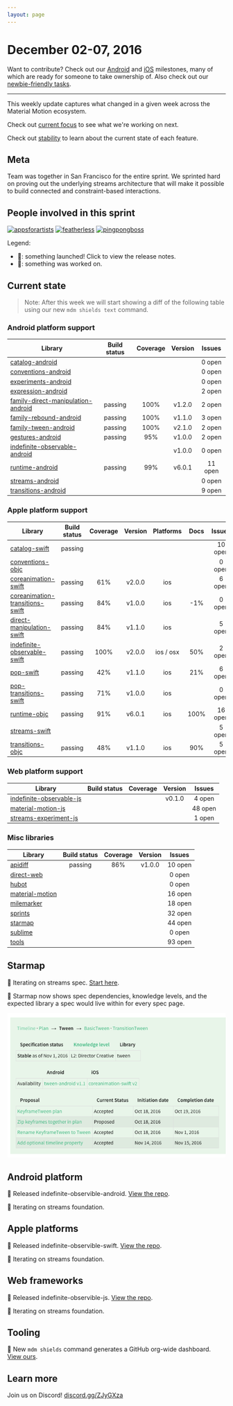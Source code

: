 ```yaml
---
layout: page
---
```


# December 02-07, 2016

Want to contribute? Check out our [Android](https://material-motion.github.io/milemarker/index.html?filterby=android) and
[iOS](https://material-motion.github.io/milemarker/index.html?filterby=appleos) milestones, many of
which are ready for someone to take ownership of. Also check out our
[newbie-friendly tasks](https://material-motion.github.io/milemarker/newbie.html?filterby=appleos).

---

This weekly update captures what changed in a given week across the Material Motion ecosystem.

Check out [current focus](current_focus) to see what we're working on next.

Check out [stability](stability) to learn about the current state of each feature.

## Meta

Team was together in San Francisco for the entire sprint. We sprinted hard on proving out the
underlying streams architecture that will make it possible to build connected and constraint-based
interactions.

## People involved in this sprint

[![appsforartists](https://avatars0.githubusercontent.com/u/926648?v=3&s=100)](https://github.com/appsforartists)
[![featherless](https://avatars0.githubusercontent.com/u/45670?v=3&s=100)](https://github.com/jverkoey)
[![pingpongboss](https://avatars0.githubusercontent.com/u/719914?v=3&s=100)](https://github.com/pingpongboss)

Legend:

- 🎉: something launched! Click to view the release notes.
- 📝: something was worked on.

## Current state

> Note: After this week we will start showing a diff of the following table using our new
> `mdm shields text` command.

### Android platform support

| Library | Build status | Coverage | Version | Issues |
|---------|:------------:|:--------:|:-------:|:------:|
| [catalog-android](https://github.com/material-motion/catalog-android/) |  |  |  | 0 open |
| [conventions-android](https://github.com/material-motion/conventions-android/) |  |  |  | 0 open |
| [experiments-android](https://github.com/material-motion/experiments-android/) |  |  |  | 0 open |
| [expression-android](https://github.com/material-motion/expression-android/) |  |  |  | 2 open |
| [family-direct-manipulation-android](https://github.com/material-motion/family-direct-manipulation-android/) | passing | 100% | v1.2.0 | 2 open |
| [family-rebound-android](https://github.com/material-motion/family-rebound-android/) | passing | 100% | v1.1.0 | 3 open |
| [family-tween-android](https://github.com/material-motion/family-tween-android/) | passing | 100% | v2.1.0 | 2 open |
| [gestures-android](https://github.com/material-motion/gestures-android/) | passing | 95% | v1.0.0 | 2 open |
| [indefinite-observable-android](https://github.com/material-motion/indefinite-observable-android/) |  |  | v1.0.0 | 0 open |
| [runtime-android](https://github.com/material-motion/runtime-android/) | passing | 99% | v6.0.1 | 11 open |
| [streams-android](https://github.com/material-motion/streams-android/) |  |  |  | 0 open |
| [transitions-android](https://github.com/material-motion/transitions-android/) |  |  |  | 9 open |

### Apple platform support

| Library | Build status | Coverage | Version | Platforms | Docs | Issues |
|---------|:------------:|:--------:|:-------:|:---------:|:----:|:------:|
| [catalog-swift](https://github.com/material-motion/catalog-swift) | passing |  |  |  |  | 10 open |
| [conventions-objc](https://github.com/material-motion/conventions-objc) |  |  |  |  |  | 0 open |
| [coreanimation-swift](https://github.com/material-motion/coreanimation-swift) | passing | 61% | v2.0.0 | ios |  | 6 open |
| [coreanimation-transitions-swift](https://github.com/material-motion/coreanimation-transitions-swift) | passing | 84% | v1.0.0 | ios | -1% | 0 open |
| [direct-manipulation-swift](https://github.com/material-motion/direct-manipulation-swift) | passing | 84% | v1.1.0 | ios |  | 5 open |
| [indefinite-observable-swift](https://github.com/material-motion/indefinite-observable-swift) | passing | 100% | v2.0.0 | ios / osx | 50% | 2 open |
| [pop-swift](https://github.com/material-motion/pop-swift) | passing | 42% | v1.1.0 | ios | 21% | 6 open |
| [pop-transitions-swift](https://github.com/material-motion/pop-transitions-swift) | passing | 71% | v1.0.0 | ios |  | 0 open |
| [runtime-objc](https://github.com/material-motion/runtime-objc) | passing | 91% | v6.0.1 | ios | 100% | 16 open |
| [streams-swift](https://github.com/material-motion/streams-swift) |  |  |  |  |  | 5 open |
| [transitions-objc](https://github.com/material-motion/transitions-objc) | passing | 48% | v1.1.0 | ios | 90% | 5 open |

### Web platform support

| Library | Build status | Coverage | Version | Issues |
|---------|:------------:|:--------:|:-------:|:------:|
| [indefinite-observable-js](https://github.com/material-motion/indefinite-observable-js) |  |  | v0.1.0 | 4 open |
| [material-motion-js](https://github.com/material-motion/material-motion-js) |  |  |  | 48 open |
| [streams-experiment-js](https://github.com/material-motion/streams-experiment-js) |  |  |  | 1 open |

### Misc libraries

| Library | Build status | Coverage | Version | Issues |
|---------|:------------:|:--------:|:-------:|:------:|
| [apidiff](https://github.com/material-motion/apidiff/) | passing | 86% | v1.0.0 | 10 open |
| [direct-web](https://github.com/material-motion/direct-web/) |  |  |  | 0 open |
| [hubot](https://github.com/material-motion/hubot/) |  |  |  | 0 open |
| [material-motion](https://github.com/material-motion/material-motion/) |  |  |  | 16 open |
| [milemarker](https://github.com/material-motion/milemarker/) |  |  |  | 18 open |
| [sprints](https://github.com/material-motion/sprints/) |  |  |  | 32 open |
| [starmap](https://github.com/material-motion/starmap/) |  |  |  | 44 open |
| [sublime](https://github.com/material-motion/sublime/) |  |  |  | 0 open |
| [tools](https://github.com/material-motion/tools/) |  |  |  | 93 open |

## Starmap

📝 Iterating on streams spec. [Start here](https://material-motion.github.io/material-motion/starmap/specifications/streams/IndefiniteObservable).

🎉 Starmap now shows spec dependencies, knowledge levels, and the expected library a spec would live
   within for every spec page.

![](2016-12-07-starmap.png)

## Android platform

🎉 Released indefinite-observible-android. [View the repo](https://github.com/material-motion/indefinite-observable-android).

📝 Iterating on streams foundation.

## Apple platforms

🎉 Released indefinite-observible-swift. [View the repo](https://github.com/material-motion/indefinite-observable-swift).

📝 Iterating on streams foundation.

## Web frameworks

🎉 Released indefinite-observible-js. [View the repo](https://github.com/material-motion/indefinite-observable-js).

📝 Iterating on streams foundation.

## Tooling

🎉 New `mdm shields` command generates a GitHub org-wide dashboard. [View ours](https://material-motion.github.io/material-motion/).

## Learn more

Join us on Discord! [discord.gg/ZJyGXza](https://discord.gg/ZJyGXza)

